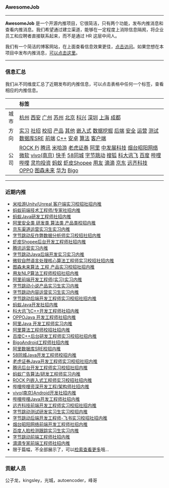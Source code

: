 
 

### AwesomeJob

---

**AwesomeJob** 是一个开源内推项目，它很简洁，只有两个功能，发布内推消息和查看内推消息。我们希望通过建立渠道，能够在一定程度上消除信息隔阂，将企业员工和应聘者直接联系起来，而不是通过 HR 这层中间人。

我们有一个简洁的博客网站，在上面查看信息效果更佳，[点击访问](https://awesomejob.gitee.io/)。如果您想在本项目中发布内推消息，[可以点击这里](https://wj.qq.com/s2/8043669/40c0)。


--- 
### 信息汇总

我们从不同维度汇总了近期发布的内推信息，可以点击表格中任何一个标签，查看相应的内推信息。

||标签|
|:---:|:---|
|城市|[杭州](https://awesomejob.gitee.io/tags/杭州)	[西安](https://awesomejob.gitee.io/tags/西安)	[广州](https://awesomejob.gitee.io/tags/广州)	[苏州](https://awesomejob.gitee.io/tags/苏州)	[北京](https://awesomejob.gitee.io/tags/北京)	[科兴](https://awesomejob.gitee.io/tags/科兴)	[深圳](https://awesomejob.gitee.io/tags/深圳)	[上海](https://awesomejob.gitee.io/tags/上海)	[成都](https://awesomejob.gitee.io/tags/成都)|
|方向|[实习](https://awesomejob.gitee.io/series/实习)	[社招](https://awesomejob.gitee.io/series/社招)	[校招](https://awesomejob.gitee.io/series/校招)	[产品](https://awesomejob.gitee.io/categories/产品)	[其他](https://awesomejob.gitee.io/categories/其他)	[嵌入式](https://awesomejob.gitee.io/categories/嵌入式)	[数据挖掘](https://awesomejob.gitee.io/categories/数据挖掘)	[后端](https://awesomejob.gitee.io/categories/后端)	[安全](https://awesomejob.gitee.io/categories/安全)	[运营](https://awesomejob.gitee.io/categories/运营)	[测试](https://awesomejob.gitee.io/categories/测试)	[数据库SRE](https://awesomejob.gitee.io/categories/数据库sre)	[前端](https://awesomejob.gitee.io/categories/前端)	[C++](https://awesomejob.gitee.io/categories/c++)	[安卓](https://awesomejob.gitee.io/categories/安卓)	[算法](https://awesomejob.gitee.io/categories/算法)	[客户端](https://awesomejob.gitee.io/categories/客户端)|
|公司|[ROCK Pi](https://awesomejob.gitee.io/tags/rock-pi)	[腾讯](https://awesomejob.gitee.io/tags/腾讯)	[米哈游](https://awesomejob.gitee.io/tags/米哈游)	[老虎证券](https://awesomejob.gitee.io/tags/老虎证券)	[阿里](https://awesomejob.gitee.io/tags/阿里)	[中发展科技](https://awesomejob.gitee.io/tags/中发展科技)	[烟台昭阳网络](https://awesomejob.gitee.io/tags/烟台昭阳网络)	[微软](https://awesomejob.gitee.io/tags/微软)	[vivo(南京)](https://awesomejob.gitee.io/tags/vivo(南京))	[快手](https://awesomejob.gitee.io/tags/快手)	[58同城](https://awesomejob.gitee.io/tags/58同城)	[字节跳动](https://awesomejob.gitee.io/tags/字节跳动)	[搜狐](https://awesomejob.gitee.io/tags/搜狐)	[科大讯飞](https://awesomejob.gitee.io/tags/科大讯飞)	[百度](https://awesomejob.gitee.io/tags/百度)	[哔哩哔哩](https://awesomejob.gitee.io/tags/哔哩哔哩)	[灵均投资](https://awesomejob.gitee.io/tags/灵均投资)	[蚂蚁](https://awesomejob.gitee.io/tags/蚂蚁)	[虾皮Shopee](https://awesomejob.gitee.io/tags/虾皮shopee)	[用友](https://awesomejob.gitee.io/tags/用友)	[滴滴](https://awesomejob.gitee.io/tags/滴滴)	[京东](https://awesomejob.gitee.io/tags/京东)	[远齐科技](https://awesomejob.gitee.io/tags/远齐科技)	[OPPO](https://awesomejob.gitee.io/tags/oppo)	[图森未来](https://awesomejob.gitee.io/tags/图森未来)	[华为](https://awesomejob.gitee.io/tags/华为)	[Bigo](https://awesomejob.gitee.io/tags/bigo)|
--- 

### 近期内推 
- [米哈游Unity/Unreal 客户端实习校招社招内推](https://awesomejob.gitee.io/posts/jobs/job_58)
- [蚂蚁前端技术工程师/专家社招内推](https://awesomejob.gitee.io/posts/jobs/job_57)
- [蚂蚁Java研发工程师社招内推](https://awesomejob.gitee.io/posts/jobs/job_56)
- [阿里安全类  研发类  算法类  产品类校招内推](https://awesomejob.gitee.io/posts/jobs/job_55)
- [京东渠道运营实习生实习内推](https://awesomejob.gitee.io/posts/jobs/job_54)
- [字节跳动反作弊数据分析师实习校招社招内推](https://awesomejob.gitee.io/posts/jobs/job_53)
- [虾皮Shopee后台开发工程师社招内推](https://awesomejob.gitee.io/posts/jobs/job_52)
- [腾讯运营实习内推](https://awesomejob.gitee.io/posts/jobs/job_51)
- [字节跳动Java后端开发实习实习内推](https://awesomejob.gitee.io/posts/jobs/job_50)
- [微软自然语言处理核心算法工程师实习校招社招内推](https://awesomejob.gitee.io/posts/jobs/job_49)
- [图森未来算法 工程 产品实习校招社招内推](https://awesomejob.gitee.io/posts/jobs/job_48)
- [用友NLP算法工程师校招社招内推](https://awesomejob.gitee.io/posts/jobs/job_47)
- [阿里前端开发工程师(实习)实习内推](https://awesomejob.gitee.io/posts/jobs/job_46)
- [字节跳动小说产品实习生实习内推](https://awesomejob.gitee.io/posts/jobs/job_45)
- [字节跳动内容运营实习生实习内推](https://awesomejob.gitee.io/posts/jobs/job_44)
- [字节跳动后端开发工程师实习校招社招内推](https://awesomejob.gitee.io/posts/jobs/job_43)
- [蚂蚁Java开发社招内推](https://awesomejob.gitee.io/posts/jobs/job_42)
- [科大讯飞C++开发工程师社招内推](https://awesomejob.gitee.io/posts/jobs/job_41)
- [OPPOJava 开发工程师社招内推](https://awesomejob.gitee.io/posts/jobs/job_40)
- [阿里Java 开发工程师实习内推](https://awesomejob.gitee.io/posts/jobs/job_39)
- [阿里算法工程师校招社招内推](https://awesomejob.gitee.io/posts/jobs/job_38)
- [百度C++后台研发工程师实习校招社招内推](https://awesomejob.gitee.io/posts/jobs/job_37)
- [BigoAndroid工程师社招内推](https://awesomejob.gitee.io/posts/jobs/job_36)
- [阿里数据库SRE校招内推](https://awesomejob.gitee.io/posts/jobs/job_35)
- [58同城Java开发工程师校招内推](https://awesomejob.gitee.io/posts/jobs/job_34)
- [老虎证券Java开发工程师实习校招社招内推](https://awesomejob.gitee.io/posts/jobs/job_33)
- [腾讯后台开发工程师实习校招社招内推](https://awesomejob.gitee.io/posts/jobs/job_32)
- [蚂蚁广告算法/研发工程师实习内推](https://awesomejob.gitee.io/posts/jobs/job_31)
- [ROCK Pi嵌入式工程师实习校招社招内推](https://awesomejob.gitee.io/posts/jobs/job_30)
- [哔哩哔哩资深开发工程/架构师社招内推](https://awesomejob.gitee.io/posts/jobs/job_29)
- [vivo(南京)Android开发社招内推](https://awesomejob.gitee.io/posts/jobs/job_28)
- [哔哩哔哩Java开发工程师社招内推](https://awesomejob.gitee.io/posts/jobs/job_27)
- [远齐科技前端开发工程师实习校招社招内推](https://awesomejob.gitee.io/posts/jobs/job_26)
- [字节跳动测试研发实习生实习校招内推](https://awesomejob.gitee.io/posts/jobs/job_25)
- [字节跳动后端开发工程师-飞书实习校招社招内推](https://awesomejob.gitee.io/posts/jobs/job_24)
- [烟台昭阳网络前端开发工程师社招内推](https://awesomejob.gitee.io/posts/jobs/job_23)
- [百度人脸检测跟踪实习生实习内推](https://awesomejob.gitee.io/posts/jobs/job_22)
- [字节跳动前端工程师社招内推](https://awesomejob.gitee.io/posts/jobs/job_21)
- [滴滴专家前端工程师社招内推](https://awesomejob.gitee.io/posts/jobs/job_20)
- 限于篇幅，不全部展示了，可以[检索查看更多](https://awesomejob.gitee.io/)哦...
--- 
### 贡献人员
公子龙，kingsley，光城，autoencoder，峰哥